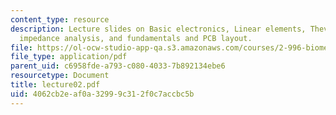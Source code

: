 ```yaml
---
content_type: resource
description: Lecture slides on Basic electronics, Linear elements, Thevenin-Norton,
  impedance analysis, and fundamentals and PCB layout.
file: https://ol-ocw-studio-app-qa.s3.amazonaws.com/courses/2-996-biomedical-devices-design-laboratory-fall-2007/4062cb2eaf0a32999c312f0c7accbc5b_lecture02.pdf
file_type: application/pdf
parent_uid: c6958fde-a793-c080-4033-7b892134ebe6
resourcetype: Document
title: lecture02.pdf
uid: 4062cb2e-af0a-3299-9c31-2f0c7accbc5b
---
```

